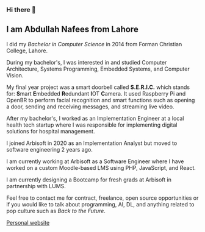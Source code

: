 ### Hi there 👋

## I am Abdullah Nafees from Lahore

I did my *Bachelor in Computer Science* in 2014 from Forman Christian College, Lahore. 

During my bachelor's, I was interested in and studied Computer Architecture, Systems Programming, Embedded Systems, and Computer Vision.

My final year project was a smart doorbell called **S.E.R.I.C.** which stands for:
**S**mart
**E**mbedded
**R**edundant
**I**OT
**C**amera. It used Raspberry Pi and OpenBR to perform facial recognition and smart functions such as opening a door, sending and receiving messages, and streaming live video.

After my bachelor's, I worked as an Implementation Engineer at a local health tech startup where I was responsible for implementing digital solutions for hospital management.

I joined Arbisoft in 2020 as an Implementation Analyst but moved to software engineering 2 years ago.

I am currently working at Arbisoft as a Software Engineer where I have worked on a custom Moodle-based LMS using PHP, JavaScript, and React.

I am currently designing a Bootcamp for fresh grads at Arbisoft in partnership with LUMS.

Feel free to contact me for contract, freelance, open source opportunities or if you would like to talk about programming, AI, DL, and anything related to pop culture such as _Back to the Future_.

[Personal website](https://bento.me/abdnafees)


